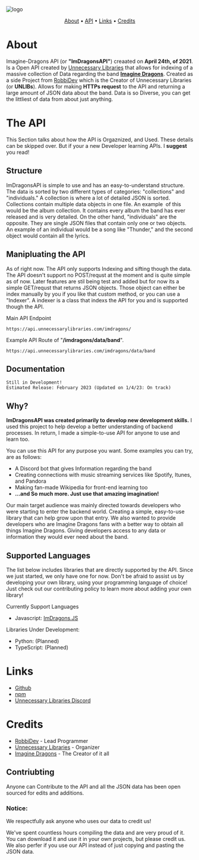 <img src="https://github.com/unnecessarylibs/ImDragonsAPI/blob/main/img/ImDragonsAPI-logo.png" alt="logo">

<p align="center">
  <a href="#about">About</a> •
  <a href="#prerequisites">API</a> •
  <a href="#links">Links</a> •
  <a href="#credits">Credits</a>
</p>

# About

Imagine-Dragons API (or **"ImDragonsAPI"**) creaated on **April 24th, of 2021**. Is a Open API created by [Unnecessary Libraries](https://github.com/unnecessarylibs) that allows for indexing of a massive collection of Data regarding the band **[Imagine Dragons](https://www.imaginedragonsmusic.com/#/)**. Created as a side Project from [RobbiDev](https://github.com/pengyofficial) which is the Creator of Unnecessary Libraries (or **UNLIBs**). Allows for making **HTTPs request** to the API and returning a large amount of JSON data about the band. Data is so Diverse, you can get the littliest of data from about just anything. 

<!-- ### Usage Example: 
Complex: lets say you wanted exact lyric at timestamp **2:00** on the song "Believer". YOU CAN! 
Or lets just say you want something simple. Like "What album did believer release on?" YOU CAN! -->

# The API
This Section talks about how the API is Orgaznized, and Used. These details can be skipped over. But if your a new Developer learning APIs. I **suggest** you read!

## Structure
ImDragonsAPI is simple to use and has an easy-to-understand structure. The data is sorted by two different types of categories: "collections" and "individuals." A collection is where a lot of detailed JSON is sorted. Collections contain multiple data objects in one file. An example  of this would be the album collection. It contains every album the band has ever released and is very detailed. On the other hand, "individuals" are the opposite. They are single JSON files that contain only one or two objects. An example of an individual would be a song like "Thunder," and the second object would contain all the lyrics.

## Manipluating the API
As of right now. The API only supports Indexing and sifting though the data. The API doesn't support no POST/requst at the moment and is quite simple as of now. Later features are stil being test and added but for now its a simple GET/requst that returns JSON objects. Those object can either be index manually by you if you like that custom method, or you can use a "Indexer". A indexer is a class that indexs the API for you and is supported though the API.

Main API Endpoint
```
https://api.unnecessarylibraries.com/imdragons/
```

Example API Route of "**/imdragons/data/band**". 
```
https://api.unnecessarylibraries.com/imdragons/data/band
```

## Documentation 
```
Still in Development! 
Estimated Release: February 2023 (Updated on 1/4/23: On track)
```


## Why?

**ImDragonsAPI was created primarily to develop new development skills.** I used this project to help develop a better understanding of backend processes. In return, I made a simple-to-use API for anyone to use and learn too.

You can use this API for any purpose you want. Some examples you can try, are as follows: 
- A Discord bot that gives Information regarding the band
- Creating connections with music streaming services like Spotify, Itunes, and Pandora 
- Making fan-made Wikipedia for front-end learning too
- **...and So much more. Just use that amazing imagination!**

Our main target audience was mainly directed towards developers who were starting to enter the backend world. Creating a simple, easy-to-use library that can help grow upon that entry. We also wanted to provide developers who are Imagine Dragons fans with a better way to obtain all things Imagine Dragons. Giving developers access to any data or information they would ever need about the band.

## Supported Languages

The list below includes libraries that are directly supported by the API. Since we just started, we only have one for now. Don't be afraid to assist us by developing your own library, using your programming language of choice! Just check out our contributing policy to learn more about adding your own library!

Currently Support Languages

- Javascript: [ImDragons.JS](https://github.com/RobbiDev/imagine-dragons.js)

Libraries Under Development: 

- Python: (Planned)
- TypeScript: (Planned)


# Links

- [Github](https://github.com/RobbiDev/imagine-dragons.js)
- [npm](https://www.npmjs.com/package/imagine-dragons.js)
- [Unnecessary Libraries Discord](https://discord.gg/y8TYje4PXH)

# Credits

- [RobbiDev](https://github.com/pengyofficial) - Lead Programmer
- [Unnecessary Libraries](https://github.com/unnecessarylibs) - Organizer
- [Imagine Dragons](https://www.imaginedragonsmusic.com/#/) - The Creator of it all


## Contriubting
Anyone can Contribute to the API and all the JSON data has been open sourced for edits and additions. 

### Notice:
We respectfully ask anyone who uses our data to credit us! 

We've spent countless hours compiling the data and are very proud of it. You can download it and use it in your own projects, but please credit us. We also perfer if you use our API instead of just copying and pasting the JSON data.